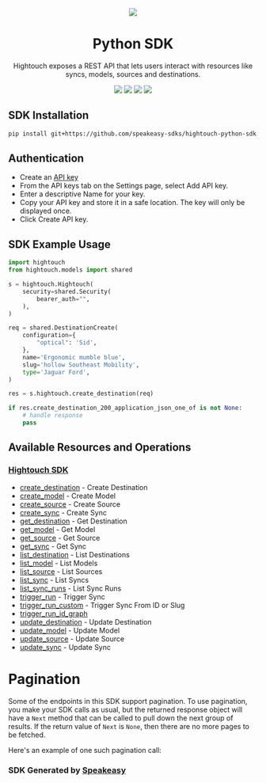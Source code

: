 <div align="center">
  <img src="https://user-images.githubusercontent.com/6267663/221538828-de1343f2-b249-4ba2-85e3-a2e43cc5f265.svg">
  <h1>Python SDK</h1>
  <p>Hightouch exposes a REST API that lets users interact with resources like syncs, models, sources and destinations.</p>
  <a href="https://hightouch.com/docs/api-reference"><img src="https://img.shields.io/static/v1?label=Docs&message=API Ref&color=000000&style=for-the-badge" /></a>
  <a href="https://github.com/speakeasy-sdks/hightouch-python-sdk/actions"><img src="https://img.shields.io/github/actions/workflow/status/speakeasy-sdks/hightouch-python-sdk/speakeasy_sdk_generation.yml?style=for-the-badge" /></a>
  <a href="https://opensource.org/licenses/MIT"><img src="https://img.shields.io/badge/License-MIT-blue.svg?style=for-the-badge" /></a>
  <a href="https://github.com/speakeasy-sdks/hightouch-python-sdk/releases"><img src="https://img.shields.io/github/v/release/speakeasy-sdks/hightouch-python-sdk?sort=semver&style=for-the-badge" /></a>
</div>

<!-- Start SDK Installation -->
## SDK Installation

```bash
pip install git+https://github.com/speakeasy-sdks/hightouch-python-sdk.git
```
<!-- End SDK Installation -->

## Authentication

- Create an [API key](https://app.hightouch.com/settings/api-keys)
- From the API keys tab on the Settings page, select Add API key.
- Enter a descriptive Name for your key.
- Copy your API key and store it in a safe location. The key will only be displayed once.
- Click Create API key.

## SDK Example Usage
<!-- Start SDK Example Usage -->
```python
import hightouch
from hightouch.models import shared

s = hightouch.Hightouch(
    security=shared.Security(
        bearer_auth="",
    ),
)

req = shared.DestinationCreate(
    configuration={
        "optical": 'Sid',
    },
    name='Ergonomic mumble blue',
    slug='hollow Southeast Mobility',
    type='Jaguar Ford',
)

res = s.hightouch.create_destination(req)

if res.create_destination_200_application_json_one_of is not None:
    # handle response
    pass
```
<!-- End SDK Example Usage -->

<!-- Start SDK Available Operations -->
## Available Resources and Operations

### [Hightouch SDK](docs/sdks/hightouch/README.md)

* [create_destination](docs/sdks/hightouch/README.md#create_destination) - Create Destination
* [create_model](docs/sdks/hightouch/README.md#create_model) - Create Model
* [create_source](docs/sdks/hightouch/README.md#create_source) - Create Source
* [create_sync](docs/sdks/hightouch/README.md#create_sync) - Create Sync
* [get_destination](docs/sdks/hightouch/README.md#get_destination) - Get Destination
* [get_model](docs/sdks/hightouch/README.md#get_model) - Get Model
* [get_source](docs/sdks/hightouch/README.md#get_source) - Get Source
* [get_sync](docs/sdks/hightouch/README.md#get_sync) - Get Sync
* [list_destination](docs/sdks/hightouch/README.md#list_destination) - List Destinations
* [list_model](docs/sdks/hightouch/README.md#list_model) - List Models
* [list_source](docs/sdks/hightouch/README.md#list_source) - List Sources
* [list_sync](docs/sdks/hightouch/README.md#list_sync) - List Syncs
* [list_sync_runs](docs/sdks/hightouch/README.md#list_sync_runs) - List Sync Runs
* [trigger_run](docs/sdks/hightouch/README.md#trigger_run) - Trigger Sync
* [trigger_run_custom](docs/sdks/hightouch/README.md#trigger_run_custom) - Trigger Sync From ID or Slug
* [trigger_run_id_graph](docs/sdks/hightouch/README.md#trigger_run_id_graph)
* [update_destination](docs/sdks/hightouch/README.md#update_destination) - Update Destination
* [update_model](docs/sdks/hightouch/README.md#update_model) - Update Model
* [update_source](docs/sdks/hightouch/README.md#update_source) - Update Source
* [update_sync](docs/sdks/hightouch/README.md#update_sync) - Update Sync
<!-- End SDK Available Operations -->



<!-- Start Dev Containers -->

<!-- End Dev Containers -->



<!-- Start Pagination -->
# Pagination

Some of the endpoints in this SDK support pagination. To use pagination, you make your SDK calls as usual, but the
returned response object will have a `Next` method that can be called to pull down the next group of results. If the
return value of `Next` is `None`, then there are no more pages to be fetched.

Here's an example of one such pagination call:
<!-- End Pagination -->

<!-- Placeholder for Future Speakeasy SDK Sections -->



### SDK Generated by [Speakeasy](https://speakeasyapi.dev/)
